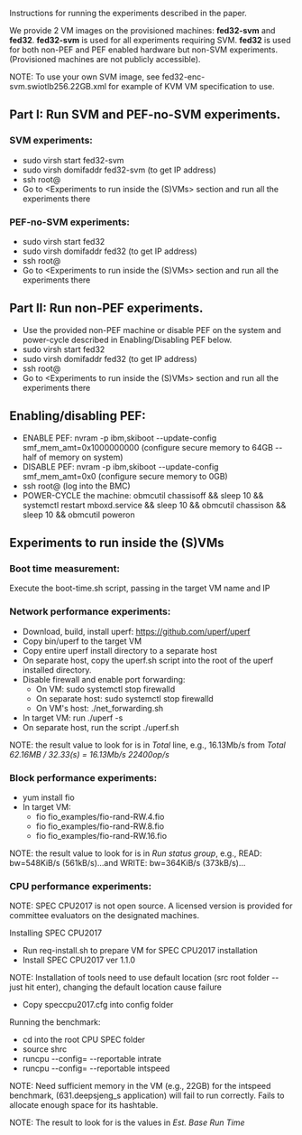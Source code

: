 Instructions for running the experiments described in the paper.

We provide 2 VM images on the provisioned machines: **fed32-svm** and **fed32**. **fed32-svm** is used for all experiments requiring SVM. **fed32** is used for both non-PEF and PEF enabled hardware but non-SVM experiments. (Provisioned machines are not publicly accessible).

NOTE: To use your own SVM image, see fed32-enc-svm.swiotlb256.22GB.xml for example of KVM VM specification to use.

## Part I: Run SVM and PEF-no-SVM experiments.

### SVM experiments:
- sudo virsh start fed32-svm
- sudo virsh domifaddr fed32-svm (to get IP address)
- ssh root@<fed32-svm IP>
- Go to <Experiments to run inside the (S)VMs> section and run all the experiments there

### PEF-no-SVM experiments:
- sudo virsh start fed32
- sudo virsh domifaddr fed32 (to get IP address)
- ssh root@<fed32 IP>
- Go to <Experiments to run inside the (S)VMs> section and run all the experiments there

## Part II: Run non-PEF experiments.

- Use the provided non-PEF machine or disable PEF on the system and power-cycle described in Enabling/Disabling PEF below.
- sudo virsh start fed32
- sudo virsh domifaddr fed32 (to get IP address)
- ssh root@<fed32 IP>
- Go to <Experiments to run inside the (S)VMs> section and run all the experiments there

## Enabling/disabling PEF:
- ENABLE PEF: nvram -p ibm,skiboot --update-config smf\_mem\_amt=0x1000000000 (configure secure memory to 64GB -- half of memory on system)
- DISABLE PEF: nvram -p ibm,skiboot --update-config smf\_mem\_amt=0x0 (configure secure memory to 0GB)
- ssh root@<hostname> (log into the BMC)
- POWER-CYCLE the machine: obmcutil chassisoff && sleep 10 && systemctl restart mboxd.service && sleep 10 && obmcutil chassison && sleep 10 && obmcutil poweron 

## Experiments to run inside the (S)VMs

### Boot time measurement:
Execute the boot-time.sh script, passing in the target VM name and IP

### Network performance experiments:
- Download, build, install uperf: https://github.com/uperf/uperf
- Copy bin/uperf to the target VM
- Copy entire uperf install directory to a separate host
- On separate host, copy the uperf.sh script into the root of the uperf installed directory.
- Disable firewall and enable port forwarding:
    - On VM: sudo systemctl stop firewalld
    - On separate host: sudo systemctl stop firewalld
    - On VM's host: ./net\_forwarding.sh
- In target VM: run ./uperf -s 
- On separate host, run the script ./uperf.sh

NOTE: the result value to look for is in *Total* line, e.g., 16.13Mb/s from *Total     62.16MB /  32.33(s) =    16.13Mb/s       22400op/s*

### Block performance experiments:
- yum install fio
- In target VM:
    - fio fio\_examples/fio-rand-RW.4.fio
    - fio fio\_examples/fio-rand-RW.8.fio
    - fio fio\_examples/fio-rand-RW.16.fio

NOTE: the result value to look for is in *Run status group*, e.g., READ: bw=548KiB/s (561kB/s)...and WRITE: bw=364KiB/s (373kB/s)...

### CPU performance experiments:
NOTE: SPEC CPU2017 is not open source. A licensed version is provided for committee evaluators on the designated machines.

Installing SPEC CPU2017
- Run req-install.sh to prepare VM for SPEC CPU2017 installation
- Install SPEC CPU2017 ver 1.1.0

NOTE: Installation of tools need to use default location (src root folder -- just hit enter), changing the default location cause failure
- Copy speccpu2017.cfg into config folder

Running the benchmark:
- cd into the root CPU SPEC folder
- source shrc
- runcpu --config=<config file name> --reportable intrate
- runcpu --config=<config file name> --reportable intspeed

NOTE: Need sufficient memory in the VM (e.g., 22GB) for the intspeed benchmark, (631.deepsjeng\_s application) will fail to run correctly. Fails to allocate enough space for its hashtable.

NOTE: The result to look for is the values in *Est. Base Run Time*
